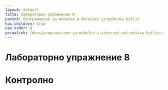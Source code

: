 ```yaml
---
layout: default
title: Лабораторно упражнение 8
parent: Програмиране за мобилни и Интернет устройства Kotlin
has_children: true
nav_order: 8
permalink: /docs/programirane-za-mobilni-i-internet-ustroistva-kotlin-аео/laboratorno-uprazhnenie-8
---
```


# Лабораторно упражнение 8

# Контролно
